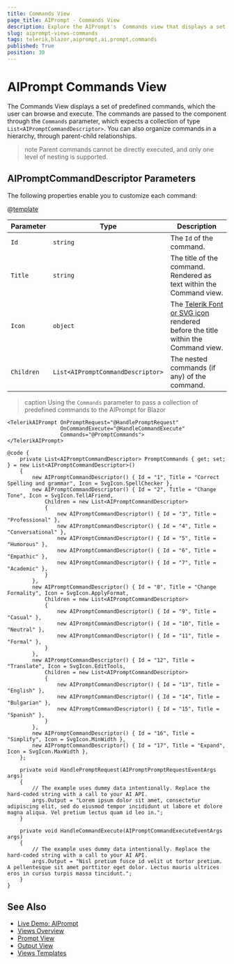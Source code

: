 ```yaml
---
title: Commands View
page_title: AIPrompt - Commands View
description: Explore the AIPrompt's  Commands view that displays a set of predefined commands and learn how to define your custom commands.
slug: aiprompt-views-commands
tags: telerik,blazor,aiprompt,ai,prompt,commands
published: True
position: 30
---
```


# AIPrompt Commands View

The Commands View displays a set of predefined commands, which the user can browse and execute. The commands are passed to the component through the `Commands` parameter, which expects a collection of type `List<AIPromptCommandDescriptor>`. You can also organize commands in a hierarchy, through parent-child relationships.

>note Parent commands cannot be directly executed, and only one level of nesting is supported.

## AIPromptCommandDescriptor Parameters

The following properties enable you to customize each command:

@[template](/_contentTemplates/common/parameters-table-styles.md#table-layout)

| Parameter | Type | Description |
| ----------- | ----------- | ----------- |
| `Id` | `string` | The `Id` of the command. |
| `Title` | `string` | The title of the command. Rendered as text within the Command view. |
| `Icon` | `object` | The [Telerik Font or SVG icon](slug://common-features-icons) rendered before the title within the Command view. |
| `Children` | `List<AIPromptCommandDescriptor>` | The nested commands (if any) of the command. |

>caption Using the `Commands` parameter to pass a collection of predefined commands to the AIPrompt for Blazor

````RAZOR
<TelerikAIPrompt OnPromptRequest="@HandlePromptRequest"
                 OnCommandExecute="@HandleCommandExecute"
                 Commands="@PromptCommands">
</TelerikAIPrompt>

@code {
    private List<AIPromptCommandDescriptor> PromptCommands { get; set; } = new List<AIPromptCommandDescriptor>()
    {
        new AIPromptCommandDescriptor() { Id = "1", Title = "Correct Spelling and grammar", Icon = SvgIcon.SpellChecker },
        new AIPromptCommandDescriptor() { Id = "2", Title = "Change Tone", Icon = SvgIcon.TellAFriend,
            Children = new List<AIPromptCommandDescriptor>
            {
                new AIPromptCommandDescriptor() { Id = "3", Title = "Professional" },
                new AIPromptCommandDescriptor() { Id = "4", Title = "Conversational" },
                new AIPromptCommandDescriptor() { Id = "5", Title = "Humorous" },
                new AIPromptCommandDescriptor() { Id = "6", Title = "Empathic" },
                new AIPromptCommandDescriptor() { Id = "7", Title = "Academic" },
            }
        },
        new AIPromptCommandDescriptor() { Id = "8", Title = "Change Formality", Icon = SvgIcon.ApplyFormat,
            Children = new List<AIPromptCommandDescriptor>
            {
                new AIPromptCommandDescriptor() { Id = "9", Title = "Casual" },
                new AIPromptCommandDescriptor() { Id = "10", Title = "Neutral" },
                new AIPromptCommandDescriptor() { Id = "11", Title = "Formal" },
            }
        },
        new AIPromptCommandDescriptor() { Id = "12", Title = "Translate", Icon = SvgIcon.EditTools,
            Children = new List<AIPromptCommandDescriptor>
            {
                new AIPromptCommandDescriptor() { Id = "13", Title = "English" },
                new AIPromptCommandDescriptor() { Id = "14", Title = "Bulgarian" },
                new AIPromptCommandDescriptor() { Id = "15", Title = "Spanish" },
            }
        },
        new AIPromptCommandDescriptor() { Id = "16", Title = "Simplify", Icon = SvgIcon.MinWidth },
        new AIPromptCommandDescriptor() { Id = "17", Title = "Expand", Icon = SvgIcon.MaxWidth },
    };

    private void HandlePromptRequest(AIPromptPromptRequestEventArgs args)
    {
        // The example uses dummy data intentionally. Replace the hard-coded string with a call to your AI API.
        args.Output = "Lorem ipsum dolor sit amet, consectetur adipiscing elit, sed do eiusmod tempor incididunt ut labore et dolore magna aliqua. Vel pretium lectus quam id leo in.";
    }

    private void HandleCommandExecute(AIPromptCommandExecuteEventArgs args)
    {
        // The example uses dummy data intentionally. Replace the hard-coded string with a call to your AI API.
        args.Output = "Nisl pretium fusce id velit ut tortor pretium. A pellentesque sit amet porttitor eget dolor. Lectus mauris ultrices eros in cursus turpis massa tincidunt.";
    }
}
````

## See Also

  * [Live Demo: AIPrompt](https://demos.telerik.com/blazor-ui/aiprompt/overview)
  * [Views Overview](slug://aiprompt-views-overview)
  * [Prompt View](slug://aiprompt-views-prompt)
  * [Output View](slug://aiprompt-views-output)
  * [Views Templates](slug://aiprompt-views-templates)
